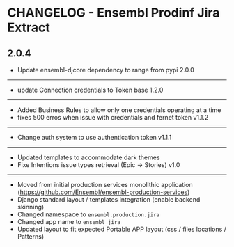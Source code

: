 CHANGELOG - Ensembl Prodinf Jira Extract
========================================

2.0.4
-----
- Update ensembl-djcore dependency to range from pypi
2.0.0
-----
- update Connection credentials to Token base
1.2.0
-----
- Added Business Rules to allow only one credentials operating at a time
- fixes 500 erros when issue with credentials and fernet token
v1.1.2
------
- Change auth system to use authentication token
v1.1.1
------
- Updated templates to accommodate dark themes
- Fixe Intentions issue types retrieval (Epic -> Stories)
v1.0
------
- Moved from initial production services monolithic application (https://github.com/Ensembl/ensembl-production-services)
- Django standard layout / templates integration (enable backend skinning)
- Changed namespace to `ensembl.production.jira` 
- Changed app name to `ensembl_jira` 
- Updated layout to fit expected Portable APP layout (css / files locations / Patterns)
